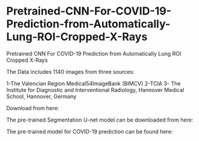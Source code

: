 # Pretrained-CNN-For-COVID-19-Prediction-from-Automatically-Lung-ROI-Cropped-X-Rays
Pretrained CNN For COVID-19 Prediction from Automatically Lung ROI Cropped X-Rays

The Data includes 1140 images from three sources:

1-The Valencian Region Medical54ImageBank (BIMCV) 
2-TCIA
3- The Institute for Diagnostic and Interventional Radiology, Hannover Medical School, Hannover, Germany

Download from here:

The pre-trained Segmentation U-net model can be downloaded from here: 

The pre-trained model for COVID-19 prediction can be found here:
